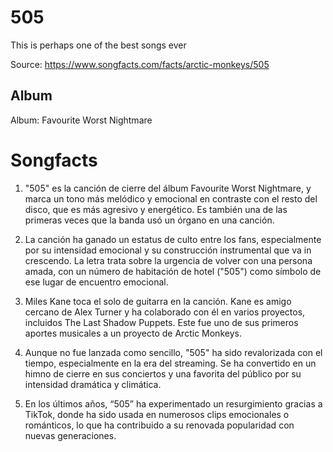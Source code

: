 # 505

This is perhaps one of the best songs ever

Source: https://www.songfacts.com/facts/arctic-monkeys/505

## Album

Album: Favourite Worst Nightmare

# Songfacts

1. "505" es la canción de cierre del álbum Favourite Worst Nightmare, y marca un tono más melódico y emocional en contraste con el resto del disco, que es más agresivo y energético. Es también una de las primeras veces que la banda usó un órgano en una canción.

2. La canción ha ganado un estatus de culto entre los fans, especialmente por su intensidad emocional y su construcción instrumental que va in crescendo. La letra trata sobre la urgencia de volver con una persona amada, con un número de habitación de hotel ("505") como símbolo de ese lugar de encuentro emocional.

3. Miles Kane toca el solo de guitarra en la canción. Kane es amigo cercano de Alex Turner y ha colaborado con él en varios proyectos, incluidos The Last Shadow Puppets. Este fue uno de sus primeros aportes musicales a un proyecto de Arctic Monkeys.

4. Aunque no fue lanzada como sencillo, "505" ha sido revalorizada con el tiempo, especialmente en la era del streaming. Se ha convertido en un himno de cierre en sus conciertos y una favorita del público por su intensidad dramática y climática.

5. En los últimos años, “505” ha experimentado un resurgimiento gracias a TikTok, donde ha sido usada en numerosos clips emocionales o románticos, lo que ha contribuido a su renovada popularidad con nuevas generaciones.